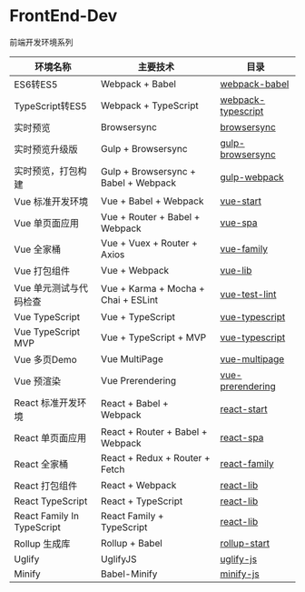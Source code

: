 # FrontEnd-Dev
前端开发环境系列

|环境名称               |主要技术                     |目录                                                                                    |
|-----------------------|-------------------------|--------------------------------------------------------------------------------------------|
|ES6转ES5               |Webpack + Babel          |[webpack-babel](https://github.com/pwcong/FrontEnd-Dev/tree/master/webpack-babel)           |
|TypeScript转ES5        |Webpack + TypeScript     |[webpack-typescript](https://github.com/pwcong/FrontEnd-Dev/tree/master/webpack-typescript) |
|实时预览               |Browsersync              |[browsersync](https://github.com/pwcong/FrontEnd-Dev/tree/master/browsersync)               |
|实时预览升级版         |Gulp + Browsersync       |[gulp-browsersync](https://github.com/pwcong/FrontEnd-Dev/tree/master/gulp-browsersync)     |
|实时预览，打包构建     |Gulp + Browsersync + Babel + Webpack|[gulp-webpack](https://github.com/pwcong/FrontEnd-Dev/tree/master/gulp-webpack)  |
|Vue 标准开发环境       |Vue + Babel + Webpack    |[vue-start](https://github.com/pwcong/FrontEnd-Dev/tree/master/vue-start)                   |
|Vue 单页面应用         |Vue + Router + Babel + Webpack   |[vue-spa](https://github.com/pwcong/FrontEnd-Dev/tree/master/vue-start)             |
|Vue 全家桶             |Vue + Vuex + Router + Axios |[vue-family](https://github.com/pwcong/FrontEnd-Dev/tree/master/vue-family)              |
|Vue 打包组件           |Vue + Webpack            |[vue-lib](https://github.com/pwcong/FrontEnd-Dev/tree/master/vue-lib)                       |
|Vue 单元测试与代码检查 |Vue + Karma + Mocha + Chai + ESLint |[vue-test-lint](https://github.com/pwcong/FrontEnd-Dev/tree/master/vue-test-lint) |
|Vue TypeScript       |Vue + TypeScript |[vue-typescript](https://github.com/pwcong/FrontEnd-Dev/tree/master/vue-typescript)                 |
|Vue TypeScript MVP       |Vue + TypeScript + MVP |[vue-typescript](https://github.com/pwcong/FrontEnd-Dev/tree/master/vue-typescript-mvp)    |
|Vue 多页Demo          |Vue MultiPage   |[vue-multipage](https://github.com/pwcong/FrontEnd-Dev/tree/master/vue-multipage)                    |
|Vue 预渲染          |Vue Prerendering   |[vue-prerendering](https://github.com/pwcong/FrontEnd-Dev/tree/master/vue-prerendering)             |
|React 标准开发环境     |React + Babel + Webpack  |[react-start](https://github.com/pwcong/FrontEnd-Dev/tree/master/react-start)               |
|React 单页面应用       |React + Router + Babel + Webpack |[react-spa](https://github.com/pwcong/FrontEnd-Dev/tree/master/react-spa)           |
|React 全家桶           |React + Redux + Router + Fetch   |[react-family](https://github.com/pwcong/FrontEnd-Dev/tree/master/react-family)     |
|React 打包组件         |React + Webpack          |[react-lib](https://github.com/pwcong/FrontEnd-Dev/tree/master/react-lib)                   |
|React TypeScript      |React + TypeScript          |[react-lib](https://github.com/pwcong/FrontEnd-Dev/tree/master/react-typescript)         |
|React Family In TypeScript|React Family + TypeScript|[react-lib](https://github.com/pwcong/FrontEnd-Dev/tree/master/react-family-typescript) |
|Rollup 生成库         |Rollup + Babel          |[rollup-start](https://github.com/pwcong/FrontEnd-Dev/tree/master/rollup-start)               |
|Uglify               |UglifyJS       |[uglify-js](https://github.com/pwcong/FrontEnd-Dev/tree/master/uglify-js)                              |
|Minify               |Babel-Minify          |[minify-js](https://github.com/pwcong/FrontEnd-Dev/tree/master/minify-js)                       |